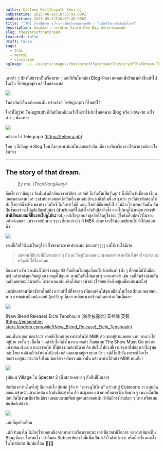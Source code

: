 ```yaml
---
author: Cartoon Kritthapath Yaviraj
pubDatetime: 2023-08-28T18:55:43.000Z
modDatetime: 2023-09-22T20:07:45.000Z
title: "[TH] เรื่องฝันร้าย ๆ ในตอนที่คิดถึงเหตุการณ์ที่ดี ๆ วันนั้นที่ฉันเองยังลืมมันไม่ลง"
description: ฝันแปลลก ๆ ก่อนไปงาน Azure Dev Day ที่ยังจดจำยันตอนนี้
slug: thestoryofthatdream
featured: false
draft: false
tags:
  - thai
  - mental
  - storytime
ogImage: ../../assets/images/thestoryofthatdream/TheStoryOfThatDream-Thumbnail.png
---
```


เอาจริง ๆ ป่ะ เนี่ยน่าจะเป็นเรื่องแรก ๆ เลยที่เริ่มโพสต์ลง Blog ตัวเอง แต่ตอนนั้นรีบมากถึงขึ้นเข้าไปในเว็บ Telegraph แล้วโพสต์ลงเฟส

![](@assets/images/thestoryofthatdream/image11.png)

โพสต์วันทีเรื่องเกิดตอนนั้น พร้องลิงค์ Telegraph ที่โพสต์ไว้

ใครที่ไม่รู้จัก Telegraph ก็มันเป็นเหมือนเว็ปให้เราใช้ฝากโพสต์พวก Blog หรือ How-to อะไรต่าง ๆ นั่นแหละ

![](@assets/images/thestoryofthatdream/image123.png)

หน้าตาเว็ป Telegraph (https://telegra.ph)

ไหน ๆ ก็เปิดฤกษ์ Blog ใหม่ ก็ขอเอามาพิมพ์ใหม่เลยแล้วกัน เดี๋ยวจะเรียงเรื่องราวให้ด้วยว่าเกิดอะไรขึ้นบ้าง

---

## **The story of that dream.**

> _By me. (ToonNongAeoy)_

คือเรื่องราวมีอยู่ว่า วันนั้นฉันก็กลับมาจากวิลัยฯ มาปกติ ซึ่งวันนั้นเป็นวันศุกร์ ซึ่งก็เป็นวันที่แบบ เรียนเยอะและแน่นเวอร์ ๆ เข้าห้องคอมแต่เช้ายันเย็นจนกลับบ้าน มาถึงก็เหนื่อย ๆ แล้ว เราก็ต้องพักผ่อนใช่ป่ะ ซึ่งปกติก็จะฟังเพลงบ้าง ไถ่ไอจี ไม่ก็เฟส ไม่ก็ นอน ซึ่งปกติก็แค่หลับไป ไม่มีอะไร แต่พอวันนั้น ดันฝันขึ้นมาว่าจะไปดูอันสึตะกับน้อง (สำหรับคนที่ไม่เข้าใจว่าอันสึตะคือไร ลองไปหาดูได้ แต่แนะนำ**อย่าทำนิสัยแบบผมที่ปั่นงานไปดูไปนะ** lol.) หลังไปดูรอบล่าสุดคือโร้ดทูโชว์อ่ะ (ซึ่งยังเก็บบัตรไว้ในซองอย่างดีเลยนะ แม้ซองจะยับมาก ๆๆๆๆ ก็ตามอ่ะนะ) ที่ MBK อ่ะนะ เลยให้พ่อเลยขับรถไปส่งให้หน่อยนึง

![](@assets/images/thestoryofthatdream/image-2.png)

ของที่เก็บไว้ตั้งแต่โร้ดทูโชว์ ซึ่งซองกระดาษทำเองนะ ง่อยมากๆๆๆๆ แต่ใช้งานได้ดีเว่อ

> แต่ตอนที่ฝันอ่ะที่มันจะแปลก ๆ กับ ณ ปัจจุบันหน่อยนะ มากเลยด้วย แต่ก็ทำให้ตกใจสะดุ้งและขวัญเสียได้โคตรเลย

คือระหว่างขับ น้องฉันก็ไปสร้างกลุ่ม IG กับเพื่อนในกลุ่มที่เคยไปด้วยกันมา (ทั้ง ๆ ที่ตอนนี้ยังไม่มีอ่ะนะ) แล้วกำลังคุยกันอยู่เลย เลยคุยไปคุยมา ภาพมันตัดไปหลาย ๆ ความทรงจำ เช่น จุดที่กินข้าวด้วยกัน จุดที่เคยทำอะไรด้วยกัน ไปร้องเพลงกัน เดินไปแถวจุฬาอ่ะ (โอ้ยยย คิดถึงอยู่เหมือนกันนะเนี่ย)

และตัดมาตอนที่พ่อขับรถใกล้ถึง แล้วเข้าไปที่จอดรถ เห็นคนเดินใส่ชุดเหมือนในเรื่องเป๊ะแบบหลายคนมาก อารมณ์เหมือนน้องเอย์ (เอย์จิ) รูปนี้เลย เหมือนพวกเรียนอินเตอร์มากันเต็มเลย

![](@assets/images/thestoryofthatdream/29_Eichi_Tenshouin_B_Bloomed-1.png)

(New Blend Release) Eichi Tenshouin [新作披露会] 天祥院 英智 (https://ensemble-stars.fandom.com/wiki/(New_Blend_Release)_Eichi_Tenshouin)

ตอนนั้นจะบอกพ่อแล้วว่า ขอกลับไปหน่อย เพราะฉันไป MBK ด้วยชุดอยู่บ้านเลยยย แบบ กางเกงใส่อยู่บ้าน ขาสั้น ๆ เสื้องั้น ๆ แล้วอีกไม่กี่ชั่วโมงจะฉายแล้ว ก็เลยแบบ The Show Must Go on อ่ะ แล้วพ่อมาส่งแบบ บนรางรถไฟ ที่ไม่ตรงบนสถานีด้วย คือ ขับขึ้นไปทางที่เขาบำรุงรถไฟอ่ะ แล้วไม่รู้พ่อกลับไงนะ แต่ฉันก็กำลังเดินไปอีกผั่ง แล้วตกลงมาอยู่ตรงแบบ ป่า ๆ แต่ก็ไม่ป่าจัด เพราะก็มีอะไรก่อสร้างอยู่นะ ถามว่าเจ็บไหม นิดเดียว หยิบขวานแถวนั้น แล้วหาทางไปหน้า MBK คนเดียว

![](@assets/images/thestoryofthatdream/VillageIcon.png)

รูปแมพ Village ใน Specter 2 (ซึ่งสภาพคล้าย ๆ กับสิ่งที่ฝันเลย)

สักพักเจอบ้านใครไม่รู้ ก็เลยเข้าไป สักพัก รู้สึกว่า \"ขวานกูไปไหน\" แล้วเข้าสู่ Cutscene อ่ะ แบบมีดลอยมาเข้าหน้าแล้วภาพตัด แล้วฉันก็สะดุ้งตื่น คือ สะดุ้งเลย แล้วแบบโคตรขวัญเสียมาก ๆ เพราะนั้นฝันก่อนวันไปงานเพียงวันเดียว เลยแบบถามเพื่อนทุกคนเลยตอนนั้นว่ามันมีลางไรแปลก ๆ ไหม หรือแบบ มันปกติเปล่าว่ะ

![](@assets/images/thestoryofthatdream/image.jpg)

แชทที่คุยกับเพื่อน

แต่ก็ผ่านมาได้ ไม่มีอะไรนอกเหนือจากมาดาวน์เรื่องเขาอ่ะนะ เอาเป็นว่าถ้ามีโอกาส จะเอามาพิมพ์เป็น Blog อีกนะ ใครสนใจ อย่าลืมกด Subscribe เว็บนี้เพื่อเป็นกำลังใจด้วยน้าาาา หรือมีคำชี้แนะอะไรในโพสต์แรก พิมพ์มาโลด 🤗🤗🤗
